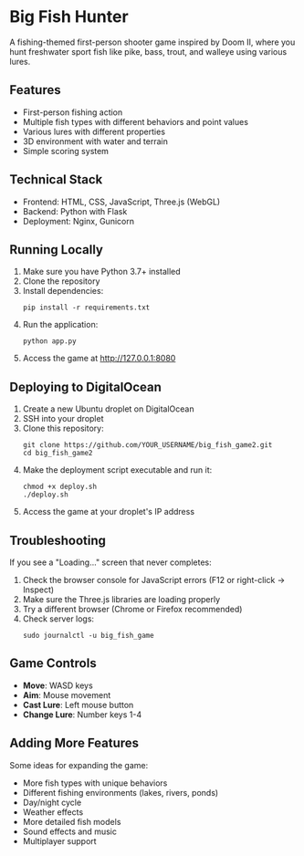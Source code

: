 # Big Fish Hunter

A fishing-themed first-person shooter game inspired by Doom II, where you hunt freshwater sport fish like pike, bass, trout, and walleye using various lures.

## Features

- First-person fishing action
- Multiple fish types with different behaviors and point values
- Various lures with different properties
- 3D environment with water and terrain
- Simple scoring system

## Technical Stack

- Frontend: HTML, CSS, JavaScript, Three.js (WebGL)
- Backend: Python with Flask
- Deployment: Nginx, Gunicorn

## Running Locally

1. Make sure you have Python 3.7+ installed
2. Clone the repository
3. Install dependencies:
   ```
   pip install -r requirements.txt
   ```
4. Run the application:
   ```
   python app.py
   ```
5. Access the game at http://127.0.0.1:8080

## Deploying to DigitalOcean

1. Create a new Ubuntu droplet on DigitalOcean
2. SSH into your droplet
3. Clone this repository:
   ```
   git clone https://github.com/YOUR_USERNAME/big_fish_game2.git
   cd big_fish_game2
   ```
4. Make the deployment script executable and run it:
   ```
   chmod +x deploy.sh
   ./deploy.sh
   ```
5. Access the game at your droplet's IP address

## Troubleshooting

If you see a "Loading..." screen that never completes:

1. Check the browser console for JavaScript errors (F12 or right-click → Inspect)
2. Make sure the Three.js libraries are loading properly
3. Try a different browser (Chrome or Firefox recommended)
4. Check server logs:
   ```
   sudo journalctl -u big_fish_game
   ```

## Game Controls

- **Move**: WASD keys
- **Aim**: Mouse movement
- **Cast Lure**: Left mouse button
- **Change Lure**: Number keys 1-4

## Adding More Features

Some ideas for expanding the game:
- More fish types with unique behaviors
- Different fishing environments (lakes, rivers, ponds)
- Day/night cycle
- Weather effects
- More detailed fish models
- Sound effects and music
- Multiplayer support